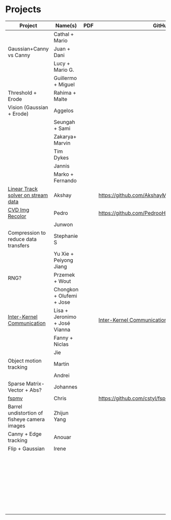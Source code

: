 # Projects

| Project | Name(s) | PDF  | GitHub |
| ------- | ------- | ---- | ------ |
|         | Cathal + Mario         |      |        |
| Gaussian+Canny vs Canny        | Juan + Dani        |      |        |
|         | Lucy + Mario G.        |      |        |
|         | Guillermo + Miguel        |      |        |
| Threshold + Erode        | Rahima + Malte        |      |        |
| Vision (Gaussian + Erode) | Aggelos |      |        |
|         | Seungah + Sami        |      |        |
|         | Zakarya+ Marvin         |      |        |
|         | Tim Dykes |      |        |
|         | Jannis |      |        |
|         | Marko + Fernando        |      |        |
| [Linear Track solver on stream data](https://github.com/AkshayMalige/xup_track.git)   | Akshay        |      | https://github.com/AkshayMalige/xup_track.git     |
| [CVD Img Recolor](https://github.com/PedrooHR/CVDImgRecolor_FPGA) | Pedro |      | https://github.com/PedrooHR/CVDImgRecolor_FPGA |
|         | Junwon        |      |        |
| Compression to reduce data transfers | Stephanie S |      |        |
|         | Yu Xie + Peiyong Jiang        |      |        |
| RNG?         | Przemek + Wout       |      |        |
|         | Chongkon + Olufemi + Jose        |      |        |
|  [Inter-Kernel Communication](https://github.com/jeronimopenha/Inter-Kernel-Communication.git)       | Lisa + Jeronimo + José Vianna       |      |  [Inter-Kernel Communication](https://github.com/jeronimopenha/Inter-Kernel-Communication.git)       |
|         | Fanny + Niclas |      |        |
|         |      Jie   |      |        |
| Object motion tracking        | Martin        |      |        |
|         | Andrei        |      |        |
| Sparse Matrix-Vector + Abs?        | Johannes        |      |        |
| [fspmv](https://github.com/cstyl/fspmv)       | Chris        |      | https://github.com/cstyl/fspmv    |
|    Barrel undistortion of fisheye camera images     |    Zhijun Yang     |      |        |
|Canny + Edge tracking         | Anouar         |      |        |
| Flip + Gaussian        | Irene        |      |        |
|         |         |      |        |
|         |         |      |        |
|         |         |      |        |
|         |         |      |        |
|         |         |      |        |
|         |         |      |        |
|         |         |      |        |
|         |         |      |        |
|         |         |      |        |
|         |         |      |        |
|         |         |      |        |
|         |         |      |        |
|         |         |      |        |
|         |         |      |        |
|         |         |      |        |
|         |         |      |        |
|         |         |      |        |
|         |         |      |        |
|         |         |      |        |
|         |         |      |        |
|         |         |      |        |
|         |         |      |        |
|         |         |      |        |
|         |         |      |        |
|         |         |      |        |
|         |         |      |        |
|         |         |      |        |
|         |         |      |        |
|         |         |      |        |
|         |         |      |        |
|         |         |      |        |
|         |         |      |        |

